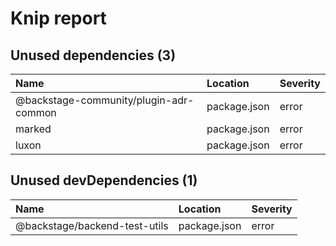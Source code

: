 # Knip report

## Unused dependencies (3)

| Name                                   | Location     | Severity |
| :------------------------------------- | :----------- | :------- |
| @backstage-community/plugin-adr-common | package.json | error    |
| marked                                 | package.json | error    |
| luxon                                  | package.json | error    |

## Unused devDependencies (1)

| Name                          | Location     | Severity |
| :---------------------------- | :----------- | :------- |
| @backstage/backend-test-utils | package.json | error    |
